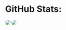 # GitHub Stats:
  <a href="https://www.buymeacoffee.com/amantukhan" rel="nofollow"><img src='https://github-readme-stats-delta-six-85.vercel.app/api?username=amantu-qbit&count_private=true&show_icons=true&theme=dark' style='border-radius:7px;'></a>
  <a href="https://www.buymeacoffee.com/amantukhan" rel="nofollow"><img src='https://github-readme-stats-delta-six-85.vercel.app/api/top-langs/?username=amantu-qbit&count_private=true&show_icons=true&theme=dark' style='border-radius:7px;'></a>


